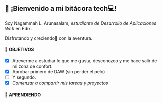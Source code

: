 ## 👋 ¡Bienvenido a mi bitácora tech:computer:!

Soy Nagammah L. Arunasalam, *estudiante de Desarrollo de Aplicaciones Web* en Edix.

Disfrutando y creciendo🌱 con la aventura.

#### :abacus: OBJETIVOS
- [x] Atreverme a estudiar lo que me gusta, desconozco y me hace salir de mi zona de confort.
- [x] Aprobar primero de DAW (sin perder el pelo)
- [ ] Y segundo.
- [x] _Comenzar a compartir mis tareas y proyectos_ 
 
#### :open_file_folder: APRENDIENDO




<!--
**NLArunasalam/NLArunasalam** is a ✨ _special_ ✨ repository because its `README.md` (this file) appears on your GitHub profile.

Here are some ideas to get you started:

- 🔭 I’m currently working on ...
- 🌱 I’m currently learning ...
- 👯 I’m looking to collaborate on ...
- 🤔 I’m looking for help with ...
- 💬 Ask me about ...
- 📫 How to reach me: ...
- 😄 Pronouns: ...
- ⚡ Fun fact: ...
-->

